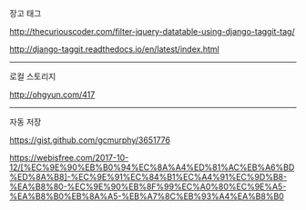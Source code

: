 장고 태그

http://thecuriouscoder.com/filter-jquery-datatable-using-django-taggit-tag/

http://django-taggit.readthedocs.io/en/latest/index.html

----

로컬 스토리지

http://ohgyun.com/417

---

자동 저장

https://gist.github.com/gcmurphy/3651776

https://webisfree.com/2017-10-12/[%EC%9E%90%EB%B0%94%EC%8A%A4%ED%81%AC%EB%A6%BD%ED%8A%B8]-%EC%9E%91%EC%84%B1%EC%A4%91%EC%9D%B8-%EA%B8%80-%EC%9E%90%EB%8F%99%EC%A0%80%EC%9E%A5-%EA%B8%B0%EB%8A%A5-%EB%A7%8C%EB%93%A4%EA%B8%B0